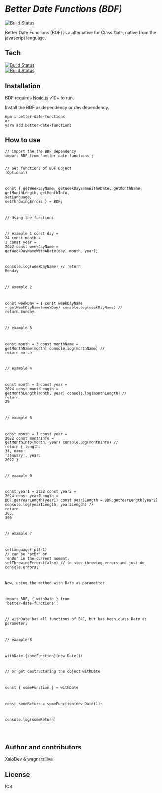 <h1 class="code-line" data-line-start=0 data-line-end=1 ><a id="_Better_Date_Functions_BDF__0"></a><em>Better Date Functions (BDF)</em></h1>
<p class="has-line-data" data-line-start="2" data-line-end="3"><a href="https://travis-ci.org/joemccann/dillinger"><img src="https://travis-ci.org/joemccann/dillinger.svg?branch=master" alt="Build Status"></a></p>
<p class="has-line-data" data-line-start="4" data-line-end="5">Better Date Functions (BDF) is a alternative for Class Date, native from the javascript language.</p>
<h2 class="code-line" data-line-start=6 data-line-end=7 ><a id="Tech_6"></a>Tech</h2>
<p class="has-line-data" data-line-start="8" data-line-end="10"><a href="https://travis-ci.org/joemccann/dillinger"><img src="https://img.shields.io/badge/JavaScript-323330?style=for-the-badge&amp;logo=javascript&amp;logoColor=F7DF1E" alt="Build Status"></a><br>
<a href="https://travis-ci.org/joemccann/dillinger"><img src="https://img.shields.io/badge/Node.js-43853D?style=for-the-badge&amp;logo=node.js&amp;logoColor=white" alt="Build Status"></a></p>
<h2 class="code-line" data-line-start=11 data-line-end=12 ><a id="Installation_11"></a>Installation</h2>
<p class="has-line-data" data-line-start="13" data-line-end="14">BDF requires <a href="https://nodejs.org/">Node.js</a> v10+ to run.</p>
<p class="has-line-data" data-line-start="15" data-line-end="16">Install the BDF as dependency or dev dependency.</p>
<pre><code class="has-line-data" data-line-start="18" data-line-end="22" class="language-sh">npm i better-date-functions
or
yarn add better-date-functions
</code></pre>
<h2 class="code-line" data-line-start=24 data-line-end=25 ><a id="How_to_use_24"></a>How to use</h2>
<pre><code class="has-line-data" data-line-start="27" data-line-end="112" class="language-sh">// import the the BDF dependency
import BDF from <span class="hljs-string">'better-date-functions'</span>;

// Get <span class="hljs-built_in">functions</span> of BDF Object (Optional)

const { 
    getWeekDayName, 
    getWeekDayNameWithADate,
    getMonthName,
    getMonthLength,
    getMonthInfo,
    <span class="hljs-built_in">set</span>Language,
    <span class="hljs-built_in">set</span>ThrowingErrors
} = BDF;


// Using the <span class="hljs-built_in">functions</span>


// example <span class="hljs-number">1</span>
const day = <span class="hljs-number">24</span>
const month = <span class="hljs-number">1</span>
const year = <span class="hljs-number">2022</span>
const weekDayName = getWeekDayNameWithADate(day, month, year);

console.log(weekDayName) // <span class="hljs-built_in">return</span> Monday

// example <span class="hljs-number">2</span>

const weekDay = <span class="hljs-number">1</span>
const weekDayName = getWeekDayName(weekDay)
console.log(weekDayName) // <span class="hljs-built_in">return</span> Sunday

// example <span class="hljs-number">3</span>

const month = <span class="hljs-number">3</span>
const monthName = getMonthName(month)
console.log(monthName) // <span class="hljs-built_in">return</span> march

// example <span class="hljs-number">4</span> 

const month = <span class="hljs-number">2</span>
const year = <span class="hljs-number">2024</span>
const monthLength = getMonthLength(month, year)
console.log(monthLength) // <span class="hljs-built_in">return</span> <span class="hljs-number">29</span>

// example <span class="hljs-number">5</span>

const month = <span class="hljs-number">1</span>
const year = <span class="hljs-number">2022</span>
const monthInfo = getMonthInfo(month, year)
console.log(monthInfo) // <span class="hljs-built_in">return</span>  { length: <span class="hljs-number">31</span>, name: <span class="hljs-string">'January'</span>, year: <span class="hljs-number">2022</span> }

// example <span class="hljs-number">6</span>

const year1 = <span class="hljs-number">2022</span>
const year2 = <span class="hljs-number">2024</span>
const year1Length = BDF.getYearLength(year1)
const year2Length = BDF.getYearLength(year2)
console.log(year1Length, year2Length) // <span class="hljs-built_in">return</span> <span class="hljs-number">365</span>, <span class="hljs-number">366</span>

// example <span class="hljs-number">7</span>

<span class="hljs-built_in">set</span>Language(<span class="hljs-string">'ptBr1) // can be '</span>ptBr<span class="hljs-string">' or '</span>enUs<span class="hljs-string">' in the current moment;
setThrowingErrors(false) // to stop throwing errors and just do console.errors;

Now, using the method with Date as parametter

import BDF, { withDate }  from '</span>better-date-functions<span class="hljs-string">';

// withDate has all functions of BDF, but has been class Date as parameter;

// example 8

withDate.{someFunction}(new Date())

// or get destructuring the object withDate

const { someFunction } = withDate

const someReturn = someFunction(new Date());

console.log(someReturn)

</span></code></pre>
<h2 class="code-line" data-line-start=113 data-line-end=114 ><a id="Author_and_contributors_113"></a>Author and contributors</h2>
<p class="has-line-data" data-line-start="115" data-line-end="116">XaloDev & wagnersillva</p>
<h2 class="code-line" data-line-start=117 data-line-end=118 ><a id="License_117"></a>License</h2>
<p class="has-line-data" data-line-start="119" data-line-end="120">ICS</p>